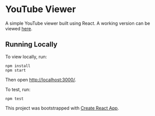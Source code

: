# YouTube Viewer

A simple YouTube viewer built using React. A working version can be viewed [here](https://vanillaslice.github.io/YouTubeViewer/).

## Running Locally

To view locally, run:
```
npm install
npm start
```

Then open [http://localhost:3000/](http://localhost:3000/).

To test, run:
```
npm test
```

This project was bootstrapped with [Create React App](https://github.com/facebookincubator/create-react-app).